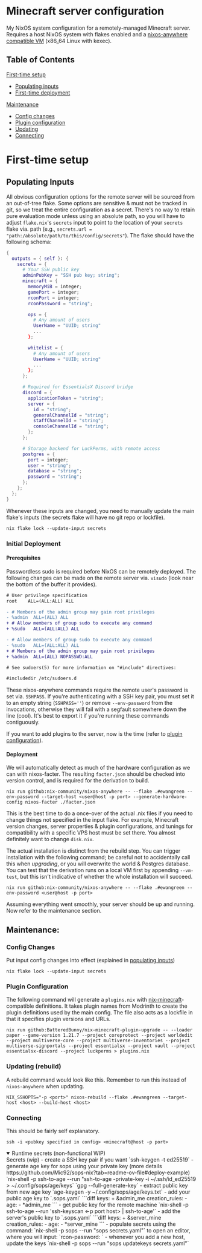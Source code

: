 
# Minecraft server configuration
My NixOS system configuration for a remotely-managed Minecraft server.
Requires a host NixOS system with flakes enabled and a [nixos-anywhere compatible VM]() (x86_64 Linux with kexec).

## Table of Contents
[First-time setup](#first-time-setup)
- [Populating inputs](#populating-inputs)
- [First-time deployment](#initial-deployment)

[Maintenance](#maintenance)
- [Config changes](#config-changes)
- [Plugin configuration](#plugin-configuration)
- [Updating](#updating-rebuild)
- [Connecting](#connecting)

# First-time setup
## Populating Inputs
All obvious configuration options for the remote server will be sourced from an out-of-tree flake. Some options are sensitive & must not be tracked in git, so we treat the entire configuration as a secret. There's no way to retain pure evaluation mode unless using an absolute path, so you will have to adjust `flake.nix`'s `secrets` input to point to the location of your `secrets` flake via. path (e.g., `secrets.url = "path:/absolute/path/to/this/config/secrets"`). The flake should have the following schema:
```nix
{
  outputs = { self }: {
    secrets = {
      # Your SSH public key
      adminPubKey = "SSH pub key; string";
      minecraft = {
        memoryMiB = integer;
        gamePort = integer;
        rconPort = integer;
        rconPassword = "string";

        ops = {
          # Any amount of users
          UserName = "UUID; string"
          ...
        };

        whitelist = {
          # Any amount of users
          UserName = "UUID; string"
          ...
        };
      };

      # Required for EssentialsX Discord bridge
      discord = {
        applicationToken = "string";
        server = {
          id = "string";
          generalChannelId = "string";
          staffChannelId = "string";
          consoleChannelId = "string";
        };
      };

      # Storage backend for LuckPerms, with remote access
      postgres = {
        port = integer;
        user = "string";
        database = "string";
        password = "string";
      };
    };
  };
}
```
Whenever these inputs are changed, you need to manually update the main flake's inputs (the secrets flake will have no git repo or lockfile).
```
nix flake lock --update-input secrets
```

### Initial Deployment
#### Prerequisites
Passwordless sudo is required before NixOS can be remotely deployed. The following changes can be made on the remote server via. `visudo` (look near the bottom of the buffer it provides).
  ```diff
  # User privilege specification
  root    ALL=(ALL:ALL) ALL

  - # Members of the admin group may gain root privileges
  - %admin  ALL=(ALL) ALL
  + # Allow members of group sudo to execute any command
  + %sudo   ALL=(ALL:ALL) ALL

  - # Allow members of group sudo to execute any command
  - %sudo   ALL=(ALL:ALL) ALL
  + # Members of the admin group may gain root privileges
  + %admin  ALL=(ALL) NOPASSWD:ALL

  # See sudoers(5) for more information on "#include" directives:

  #includedir /etc/sudoers.d
  ```
These nixos-anywhere commands require the remote user's password is set via. `SSHPASS`. If you're authenticating with a SSH key pair, you must set it to an empty string (`SSHPASS=''`) or remove `--env-password` from the invocations, otherwise they will fail with a segfault somewhere down the line (cool). It's best to export it if you're running these commands contiguously.

If you want to add plugins to the server, now is the time (refer to [plugin configuration](#plugin-configuration)).

#### Deployment
We will automatically detect as much of the hardware configuration as we can with nixos-facter. The resulting `facter.json` should be checked into version control, and is required for the derivation to build.
```
nix run github:nix-community/nixos-anywhere -- --flake .#ewangreen --env-password --target-host <user@host -p port> --generate-hardware-config nixos-facter ./facter.json
```
This is the best time to do a once-over of the actual .nix files if you need to change things not specified in the input flake. For example, Minecraft version changes, server properties & plugin configurations, and tunings for compatibility with a specific VPS host must be set there. You almost definitely want to change `disk.nix`.

The actual installation is distinct from the rebuild step. You can trigger installation with the following command; be careful not to accidentally call this when *upgrading*, or you will overwrite the world & Postgres database. You can test that the derivation runs on a local VM first by appending `--vm-test`, but this isn't indicative of whether the whole installation will succeed.
```
nix run github:nix-community/nixos-anywhere -- --flake .#ewangreen --env-password <user@host -p port>
```
Assuming everything went smoothly, your server should be up and running. Now refer to the maintenance section.

## Maintenance:

### Config Changes
Put input config changes into effect (explained in [populating inputs](#populating-inputs))
```
nix flake lock --update-input secrets
```

### Plugin Configuration
The following command will generate a `plugins.nix` with [nix-minecraft](https://github.com/infinidoge/nix-minecraft)-compatible definitions. It takes plugin names from Modrinth to create the plugin definitions used by the main config. The file also acts as a lockfile in that it specifies plugin versions and URLs.
```
nix run github:BatteredBunny/nix-minecraft-plugin-upgrade -- --loader paper --game-version 1.21.7 --project coreprotect --project worldedit --project multiverse-core --project multiverse-inventories --project multiverse-signportals --project essentialsx --project vault --project essentialsx-discord --project luckperms > plugins.nix
```

### Updating (rebuild)
A rebuild command would look like this. Remember to run this instead of `nixos-anywhere` when updating.
```
NIX_SSHOPTS="-p <port>" nixos-rebuild --flake .#ewangreen --target-host <host> --build-host <host>
```

### Connecting
This should be fairly self explanatory.
```
ssh -i <pubkey specified in config> <minecraft@host -p port>
```


<details open><summary>Runtime secrets (non-functional WIP)</summary>
Secrets (wip)
- create a SSH key pair if you want
  `ssh-keygen -t ed25519`
- generate age key for sops using your private key (more details https://github.com/Mic92/sops-nix?tab=readme-ov-file#deploy-example)
  `nix-shell -p ssh-to-age --run "ssh-to-age -private-key -i ~/.ssh/id_ed25519 > ~/.config/sops/age/keys`
  `gpg --full-generate-key`
- extract public key from new age key
  `age-keygen -y ~/.config/sops/age/keys.txt`
- add your public age key to `.sops.yaml`
  ```diff
  keys:
  + &admin_me <pubkey>
  creation_rules:
    - age:
      - *admin_me
  ```
- get public key for the remote machine
  `nix-shell -p ssh-to-age --run 'ssh-keyscan <-p port host> | ssh-to-age'`
- add the server's public key to `.sops.yaml`
  ```diff
  keys:
    + &server_mine <pubkey>
    creation_rules:
      - age:
        - *server_mine
  ```
- populate secrets
  using the command: `nix-shell -p sops --run "sops secrets.yaml"`
  to open an editor, where you will input: `rcon-password: <password>`
- whenever you add a new host, update the keys
  `nix-shell -p sops --run "sops updatekeys secrets.yaml"`
</details>
